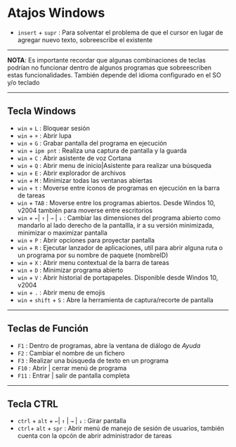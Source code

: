# Atajos Windows

- `insert` + `supr` : Para solventar el problema de que el cursor en lugar de agregar nuevo texto, sobreescribe el existente


------------------------
**NOTA**: Es importante recordar que algunas combinaciones de teclas podrían no funcionar dentro de algunos programas que sobreescriben estas funcionalidades. También depende del idioma configurado en el SO y/o teclado

------------------------
## Tecla Windows
- `win` + `L` : Bloquear sesión
- `win` + `+` : Abrir lupa
- `win` + `G` : Grabar pantalla del programa en ejecución
- `win` + `ipm pnt` : Realiza una captura de pantalla y la guarda
- `win` + `C` : Abrir asistente de voz Cortana
- `win` + `Q` : Abrir menu de inicio|Asistente para realizar una búsqueda
- `win` + `E` : Abrir explorador de archivos
- `win` + `M` : Minimizar todas las ventanas abiertas
- `win` + `t` : Moverse entre íconos de programas en ejecución en la barra de tareas
- `win` + `TAB` : Moverse entre los programas abiertos. Desde Windos 10, v2004 también para moverse entre escritorios
- `win` + `←`| `↑` | `→` | `↓` : Cambiar las dimensiones del programa abierto como mandarlo al lado derecho de la pantallla, ir a su versión minimizada, minimizar o maximizar pantalla
- `win` + `P` : Abrir opciones para proyectar pantalla
- `win` + `R` : Ejecutar lanzador de aplicaciones, util para abrir alguna ruta o un programa por su nombre de paquete (nombreID)
- `win` + `X` : Abrir menu contextual de la barra de tareas
- `win` + `D` : Minimizar programa abierto
- `win` + `V` : Abrir historial de portapapeles. Disponible desde Windos 10, v2004
- `win` + `.` : Abrir menu de emojis
- `win` + `shift` + `S` : Abre la herramienta de captura/recorte de pantalla


------------------------
## Teclas de Función
- `F1` : Dentro de programas, abre la ventana de diálogo de *Ayuda*
- `F2` : Cambiar el nombre de un fichero
- `F3` : Realizar una búsqueda de texto en un programa
- `F10` : Abrir | cerrar menú de programa
- `F11` : Entrar | salir de pantalla completa


------------------------
## Tecla CTRL
- `ctrl` + `alt` + `←`| `↑` | `→` | `↓` : Girar pantalla
- `ctrl`+ `alt` + `spr` : Abrir menú de manejo de sesión de usuarios, también cuenta con la opcón de abrir administrador de tareas




